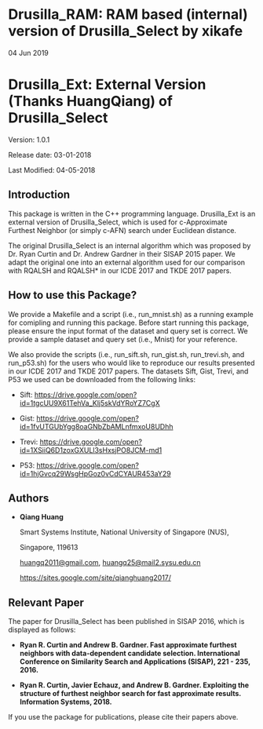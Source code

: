 # Drusilla_RAM: RAM based (internal) version of Drusilla_Select by xikafe
04 Jun 2019





# Drusilla_Ext: External Version (Thanks HuangQiang) of Drusilla_Select

Version: 1.0.1

Release date:  03-01-2018

Last Modified: 04-05-2018


Introduction
--------

This package is written in the C++ programming language. Drusilla_Ext is 
an external version of Drusilla_Select, which is used for c-Approximate 
Furthest Neighbor (or simply c-AFN) search under Euclidean distance. 

The original Drusilla_Select is an internal algorithm which was proposed 
by Dr. Ryan Curtin and Dr. Andrew Gardner in their SISAP 2015 paper. We 
adapt the original one into an external algorithm used for our comparison 
with RQALSH and RQALSH* in our ICDE 2017 and TKDE 2017 papers. 


How to use this Package?
--------

We provide a Makefile and a script (i.e., run_mnist.sh) as a running example 
for comipling and running this package. Before start running this package, 
please ensure the input format of the dataset and query set is correct. We 
provide a sample dataset and query set (i.e., Mnist) for your reference.

We also provide the scripts (i.e., run_sift.sh, run_gist.sh, run_trevi.sh,
and run_p53.sh) for the users who would like to reproduce our results 
presented in our ICDE 2017 and TKDE 2017 papers. The datasets Sift, Gist, 
Trevi, and P53 we used can be downloaded from the following links:

* Sift: https://drive.google.com/open?id=1tgcUU9X61TehVa_Klj5skVdYRoYZ7CgX

* Gist: https://drive.google.com/open?id=1fvUTGUbYgg8oaGNbZbAMLnfmxoU8UDhh

* Trevi: https://drive.google.com/open?id=1XSiiQ6D1zoxGXULl3sHxsjPO8JCM-md1

* P53: https://drive.google.com/open?id=1hjGvcq29WsgHpGoz0vCdCYAUR453aY29


Authors
--------

* **Qiang Huang**

  Smart Systems Institute, National University of Singapore (NUS),
  
  Singapore, 119613 
  
  huangq2011@gmail.com, huangq25@mail2.sysu.edu.cn
  
  https://sites.google.com/site/qianghuang2017/


Relevant Paper
--------

The paper for Drusilla_Select has been published in SISAP 2016, which is displayed 
as follows:

* **Ryan R. Curtin and Andrew B. Gardner. Fast approximate furthest neighbors with 
data-dependent candidate selection. International Conference on Similarity Search 
and Applications (SISAP), 221 - 235, 2016.**

* **Ryan R. Curtin, Javier Echauz, and Andrew B. Gardner. Exploiting the structure 
of furthest neighbor search for fast approximate results. Information Systems, 2018.**

If you use the package for publications, please cite their papers above.
